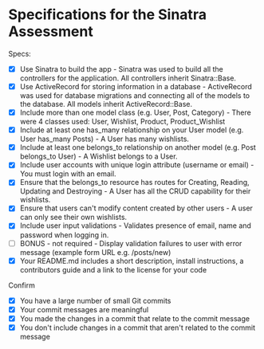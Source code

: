 # Specifications for the Sinatra Assessment

Specs:
- [x] Use Sinatra to build the app - Sinatra was used to build all the controllers for the application. All controllers inherit Sinatra::Base.
- [x] Use ActiveRecord for storing information in a database - ActiveRecord was used for database migrations and connecting all of the models to the database. All models inherit ActiveRecord::Base.
- [x] Include more than one model class (e.g. User, Post, Category) - There were 4 classes used: User, Wishlist, Product, Product_Wishlist
- [x] Include at least one has_many relationship on your User model (e.g. User has_many Posts) - A User has many wishlists.
- [x] Include at least one belongs_to relationship on another model (e.g. Post belongs_to User) - A Wishlist belongs to a User.
- [x] Include user accounts with unique login attribute (username or email) - You must login with an email.
- [x] Ensure that the belongs_to resource has routes for Creating, Reading, Updating and Destroying - A User has all the CRUD capability for their wishlists.
- [x] Ensure that users can't modify content created by other users - A user can only see their own wishlists.
- [x] Include user input validations - Validates presence of email, name and password when logging in.
- [ ] BONUS - not required - Display validation failures to user with error message (example form URL e.g. /posts/new)
- [x] Your README.md includes a short description, install instructions, a contributors guide and a link to the license for your code

Confirm
- [x] You have a large number of small Git commits
- [x] Your commit messages are meaningful
- [x] You made the changes in a commit that relate to the commit message
- [x] You don't include changes in a commit that aren't related to the commit message
